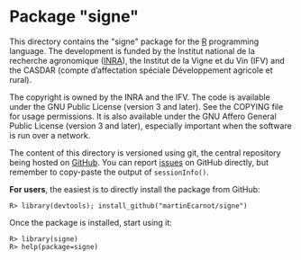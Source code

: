 Package "signe"
===============

This directory contains the "signe" package for the [R](https://en.wikipedia.org/wiki/R_(programming_language)) programming language.
The development is funded by the Institut national de la recherche agronomique ([INRA](https://en.wikipedia.org/wiki/Institut_national_de_la_recherche_agronomique)), the Institut de la Vigne et du Vin (IFV) and the CASDAR (compte d’affectation spéciale Développement agricole et rural).

The copyright is owned by the INRA and the IFV.
The code is available under the GNU Public License (version 3 and later).
See the COPYING file for usage permissions.
It is also available under the GNU Affero General Public License (version 3 and later), especially important when the software is run over a network.

The content of this directory is versioned using git, the central repository being hosted on [GitHub](https://github.com/martinEcarnot/signe).
You can report [issues](https://github.com/martinEcarnot/signe/issues) on GitHub directly, but remember to copy-paste the output of `sessionInfo()`.

**For users**, the easiest is to directly install the package from GitHub:
```
R> library(devtools); install_github("martinEcarnot/signe")
```

Once the package is installed, start using it:
```
R> library(signe)
R> help(package=signe)
```
